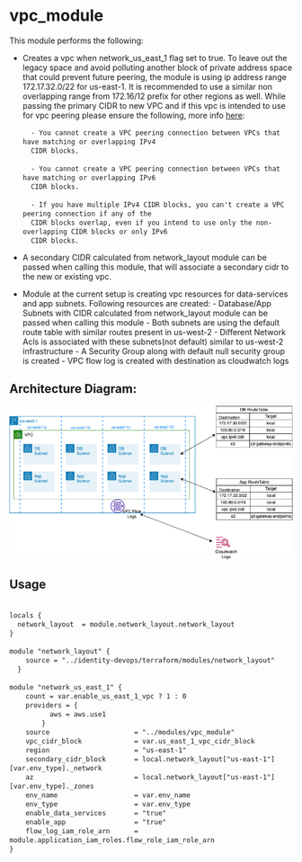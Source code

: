 # vpc_module
This module performs the following:

- Creates a vpc when network_us_east_1 flag set to true. To leave out the legacy space and avoid polluting another block of private address space that could prevent future peering, the module is using ip address range 172.17.32.0/22 for us-east-1. It is recommended to use a similar non overlapping range from 172.16/12 prefix for other regions as well. While passing the primary CIDR to new VPC and if this vpc is intended to use for vpc peering please ensure the following, more info [here](https://docs.aws.amazon.com/vpc/latest/peering/vpc-peering-basics.html): 

        - You cannot create a VPC peering connection between VPCs that have matching or overlapping IPv4 
        CIDR blocks.

        - You cannot create a VPC peering connection between VPCs that have matching or overlapping IPv6 
        CIDR blocks.

        - If you have multiple IPv4 CIDR blocks, you can't create a VPC peering connection if any of the 
        CIDR blocks overlap, even if you intend to use only the non-overlapping CIDR blocks or only IPv6 
        CIDR blocks.

- A secondary CIDR calculated from network_layout module can be passed when calling this module, that will associate a secondary cidr to the new or existing vpc.

- Module at the current setup is creating vpc resources for data-services and app subnets. Following resources are created:
        - Database/App Subnets with CIDR calculated from network_layout module can be passed when calling this module
        - Both subnets are using the default route table with similar routes present in us-west-2
        - Different Network Acls is associated with these subnets(not default) similar to us-west-2 infrastructure
        - A Security Group along with default null security group is created
        - VPC flow log is created with destination as cloudwatch logs

## Architecture Diagram:
![vpc](./diagrams/va.png)

## Usage
```

locals {
  network_layout  = module.network_layout.network_layout
}

module "network_layout" {
    source = "../identity-devops/terraform/modules/network_layout"
  }

module "network_us_east_1" {
    count = var.enable_us_east_1_vpc ? 1 : 0
    providers = {
          aws = aws.use1
        }
    source                     = "../modules/vpc_module"
    vpc_cidr_block             = var.us_east_1_vpc_cidr_block
    region                     = "us-east-1"
    secondary_cidr_block       = local.network_layout["us-east-1"][var.env_type]._network
    az                         = local.network_layout["us-east-1"][var.env_type]._zones
    env_name                   = var.env_name
    env_type                   = var.env_type
    enable_data_services       = "true"
    enable_app                 = "true"
    flow_log_iam_role_arn      = module.application_iam_roles.flow_role_iam_role_arn
}

```